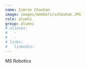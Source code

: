 ```yaml
---
name: Simran Chauhan
image: images/members/schauhan.JPG
role: alumni 
group: alumni
# aliases:
#   - 
#   - 
# links:
#   linkedin: 
---
```


MS Robotics


